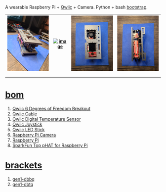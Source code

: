 A wearable Raspberry Pi + <a href="https://www.sparkfun.com/qwiic">Qwiic</a> + Camera. Python + bash <a href="https://github.com/kamangir/dec82">bootstrap</a>.

| [![image](../images/dec82q-1.jpg)](https://github.com/kamangir/blue-bracket/blob/main/images/dec82q-1.jpg) | [![image](../images/dec82q-2.jpg)](https://github.com/kamangir/blue-bracket/blob/main/images/dec82q-2.jpg) | [![image](../images/dec82q-3.jpg)](https://github.com/kamangir/blue-bracket/blob/main/images/dec82q-3.jpg) | [![image](../images/dec82q-4.jpg)](https://github.com/kamangir/blue-bracket/blob/main/images/dec82q-4.jpg) |
| --- | --- | --- | --- |

---

# [bom](../parts.md)

1. [Qwiic 6 Degrees of Freedom Breakout](../parts.md#qwiic-6-degrees-of-freedom-breakout)
1. [Qwiic Cable](../parts.md#qwiic-cable)
1. [Qwiic Digital Temperature Sensor](../parts.md#qwiic-digital-temperature-sensor)
1. [Qwiic Joystick](../parts.md#qwiic-joystick)
1. [Qwiic LED Stick](../parts.md#qwiic-led-stick)
1. [Raspberry Pi Camera](../parts.md#raspberry-pi-camera)
1. [Raspberry Pi](../parts.md#raspberry-pi)
1. [SparkFun Top pHAT for Raspberry Pi](../parts.md#sparkfun-top-phat-for-raspberry-pi)

# [brackets](../brackets)

1. [gen1-dbbq](../brackets/gen1-dbbq/gen1-dbbq.stl)
1. [gen1-dbtq](../brackets/gen1-dbtq/gen1-dbtq.stl)

